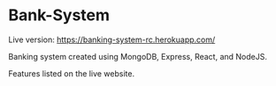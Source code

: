 # Bank-System
Live version: https://banking-system-rc.herokuapp.com/

Banking system created using MongoDB, Express, React, and NodeJS.

Features listed on the live website.
